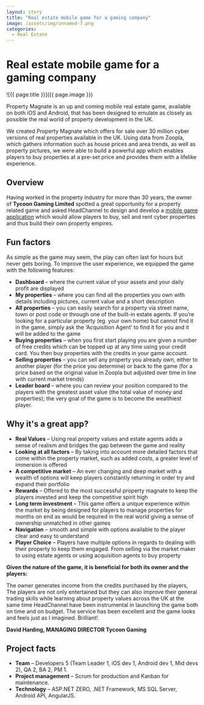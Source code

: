 ```yaml
---
layout: story
title: "Real estate mobile game for a gaming company"
image: /assets/img/unnamed-7.png
categories:
  - Real Estate 
---
```

# Real estate mobile game for a gaming company

![{{ page.title }}]({{ page.image }})

Property Magnate is an up and coming mobile real estate game, available on both iOS and Android, that has been designed to emulate as closely as possible the real world of property development in the UK.

We created Property Magnate which offers for sale over 30 million cyber versions of real properties available in the UK. Using data from Zoopla, which gathers information such as house prices and area trends, as well as property pictures, we were able to build a powerful app which enables players to buy properties at a pre-set price and provides them with a lifelike experience.

## Overview
Having worked in the property industry for more than 30 years, the owner of **Tycoon Gaming Limited** spotted a great opportunity for a property related game and asked HeadChannel to design and develop a [mobile game application](https://headchannel.co.uk/mobile-app-development) which would allow players to buy, sell and rent cyber properties and thus build their own property empires.

## Fun factors
As simple as the game may seem, the play can often last for hours but never gets boring. To improve the user experience, we equipped the game with the following features:

- **Dashboard** – where the current value of your assets and your daily profit are displayed
- **My properties** – where you can find all the properties you own with details including pictures, current value and a short description
- **All properties** – you can easily search for a property via street name, town or post code or through one of the built-in estate agents. If you’re looking for a particular property (eg. your own home) but cannot find it in the game, simply ask the ‘Acquisition Agent’ to find it for you and it will be added to the game
- **Buying properties** – when you first start playing you are given a number of free credits which can be topped up at any time using your credit card. You then buy properties with the credits in your game account.
- **Selling properties** – you can sell any property you already own, either to another player (for the price you determine) or back to the game (for a price based on the original value in Zoopla but adjusted over time in line with current market trends)
- **Leader board** – where you can review your position compared to the players with the greatest asset value (the total value of money and properties); the very goal of the game is to become the wealthiest player.

## Why it's a great app?
- **Real Values** – Using real property values and estate agents adds a sense of realism and bridges the gap between the game and reality
- **Looking at all factors** – By taking into account more detailed factors that come within the property market, such as added costs, a greater level of immersion is offered
- **A competitive market** – An ever changing and deep market with a wealth of options will keep players constantly returning in order try and expand their portfolio
- **Rewards** – Offered to the most successful property magnate to keep the players invested and keep the competitive spirit high
- **Long term investment** – This game offers a unique experience within the market by being designed for players to manage properties for months on end as would be required in the real world giving a sense of ownership unmatched in other games
- **Navigation** – smooth and simple with options available to the player clear and easy to understand
- **Player Choice** – Players have multiple options in regards to dealing with their property to keep them engaged. From selling via the market maker to using estate agents or using acquisition agents to buy property

**Given the nature of the game, it is beneficial for both its owner and the players:**

The owner generates income from the credits purchased by the players,
The players are not only entertained but they can also improve their general trading skills while learning about property values across the UK at the same time
HeadChannel have been instrumental in launching the game both on time and on budget. The service has been excellent and the game looks and feels just as I imagined. Brilliant!.

**David Harding, MANAGING DIRECTOR Tycoon Gaming**

## Project facts
- **Team** – Developers 5 (Team Leader 1, iOS dev 1, Android dev 1, Mid devs 2), QA 2, BA 2, PM 1.
- **Project management** – Scrum for production and Kanban for maintenance.
- **Technology** – ASP.NET ZERO, .NET Framework, MS SQL Server, Android API, AngularJS.
